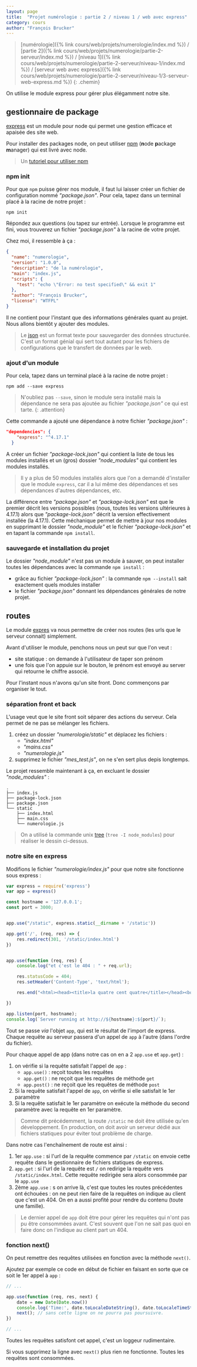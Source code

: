 ```yaml
---
layout: page
title:  "Projet numérologie : partie 2 / niveau 1 / web avec express"
category: cours
author: "François Brucker"
---
```


> [numérologie]({% link cours/web/projets/numerologie/index.md %}) / [partie 2]({% link cours/web/projets/numerologie/partie-2-serveur/index.md %}) / [niveau 1]({% link cours/web/projets/numerologie/partie-2-serveur/niveau-1/index.md %}) / [serveur web avec express]({% link cours/web/projets/numerologie/partie-2-serveur/niveau-1/3-serveur-web-express.md %})
{: .chemin}

On utilise le module express pour gérer plus élégamment notre site.

## gestionnaire de package

[express](https://expressjs.com/) est un module pour node qui permet une gestion efficace et apaisée des site web.

Pour installer des packages node, on peut utiliser [npm](https://www.npmjs.com/) (**n**ode **p**ackage **m**anager) qui est livré avec node.

> Un [tutoriel pour utiliser npm](https://www.digitalocean.com/community/tutorials/how-to-use-node-js-modules-with-npm-and-package-json-fr)

### npm init

Pour que `npm` puisse gérer nos module, il faut lui laisser créer un fichier de configuration nommé *"package.json"*. Pour cela, tapez dans un terminal placé à la racine de notre projet :

```shell
npm init
```

Répondez aux questions (ou tapez sur entrée). Lorsque le programme est fini, vous trouverez un fichier *"package.json"* à la racine de votre projet.

Chez moi, il ressemble à ça :

```json
{
  "name": "numerologie",
  "version": "1.0.0",
  "description": "de la numérologie",
  "main": "index.js",
  "scripts": {
    "test": "echo \"Error: no test specified\" && exit 1"
  },
  "author": "François Brucker",
  "license": "WTFPL"
}

```

Il ne contient pour l'instant que des informations générales quant au projet. Nous allons bientôt y ajouter des modules.

> Le [json](https://fr.wikipedia.org/wiki/JavaScript_Object_Notation) est un format texte pour sauvegarder des données structurée. C'est un format génial qui sert tout autant pour les fichiers de configurations que le transfert de données par le web.

### ajout d'un module

Pour cela, tapez dans un terminal placé à la racine de notre projet :

```shell
npm add --save express
```

> N'oubliez pas `--save`, sinon le module sera installé mais la dépendance ne sera pas ajoutée au fichier *"package.json"* ce qui est tarte.
{: .attention}

Cette commande a ajouté une dépendance à notre fichier *"package.json"* :

```json
"dependencies": {
    "express": "^4.17.1"
  }
```

A créer un fichier *"package-lock.json"* qui contient la liste de tous les modules installés et un (gros) dossier *"node_modules"* qui contient les modules installés.

> Il y a plus de 50 modules installés alors que l'on a demandé d'installer que le module `express`, car il a lui même des dépendances et ses dépendances d'autres dépendances, etc.

La différence entre *"package.json"* et *"package-lock.json"* est que le premier décrit les versions possibles (nous, toutes les versions ultérieures à 4.17.1) alors que *"package-lock.json"* décrit la version effectivement installée (la 4.17.1). Cette méchanique permet de mettre à jour nos modules en supprimant le dossier *"node_module"* et le fichier *"package-lock.json"* et en tapant la commande `npm install`.

### sauvegarde et installation du projet

Le dossier *"node_module"* n'est pas un module à sauver, on peut installer toutes les dépendances avec la commande `npm install` :

* grâce au fichier *"package-lock.json"* : la commande `npm --install` sait exactement quels modules installer
* le fichier *"package.json"* donnant les dépendances générales de notre projet.

## routes

Le module [expres](https://expressjs.com/) va nous permettre de créer nos routes (les urls que le serveur connait) simplement.

Avant d'utiliser le module, penchons nous un peut sur que l'on veut :

* site statique : on demande à l'utilisateur de taper son prénom
* une fois que l'on appuie sur le bouton, le prénom est envoyé au server qui retourne le chiffre associé.

Pour l'instant nous n'avons qu'un site front. Donc commençons par organiser le tout.

### séparation front et back

L'usage veut que le site front soit séparer des actions du serveur. Cela permet de ne pas se mélanger les fichiers.

1. créez un dossier *"numerologie/static"* et déplacez les fichiers :
   * *"index.html"*
   * *"mains.css"*
   * *"numerologie.js"*
2. supprimez le fichier *"mes_test.js"*, on ne s'en sert plus depis longtemps.

Le projet ressemble maintenant à ça, en excluant le dossier *"node_modules"* :

```text
.
├── index.js
├── package-lock.json
├── package.json
└── static
    ├── index.html
    ├── main.css
    └── numerologie.js
```

> On a utilisé la commande unix [tree](https://linux.die.net/man/1/tree) (`tree -I node_modules`) pour réaliser le dessin ci-dessus.

### notre site en express

Modifions le fichier *"numerologie/index.js"* pour que notre site fonctionne sous express :

```javascript
var express = require('express')
var app = express()

const hostname = '127.0.0.1';
const port = 3000;


app.use("/static", express.static(__dirname + '/static'))

app.get('/', (req, res) => {
    res.redirect(301, '/static/index.html')
})


app.use(function (req, res) {
    console.log("et c'est le 404 : " + req.url);

    res.statusCode = 404;
    res.setHeader('Content-Type', 'text/html');

    res.end("<html><head><title>la quatre cent quatre</title></head><body><h1>Et c'est la 404.</h1><img  src=\"https://www.leblogauto.com/wp-content/uploads/2020/04/Peugeot-404-1.jpg\" /></body></html>");

})

app.listen(port, hostname);
console.log(`Server running at http://${hostname}:${port}/`);
```

Tout se passe *via* l'objet `app`, qui est le résultat de l'import de express. Chaque requête au serveur passera d'un appel de `app` à l'autre (dans l'ordre du fichier).

Pour chaque appel de app (dans notre cas on en a 2 `app.use` et `app.get`) :

1. on vérifie si la requête satisfait l'appel de `app` :
   * `app.use()` : reçoit toutes les requêtes
   * `app.get()` : ne reçoit que les requêtes de méthode `get`
   * `app.post()` : ne reçoit que les requêtes de méthode `post`
2. Si la requête satisfait l'appel de `app`, on vérifie si elle satisfait le 1er paramètre
3. Si la requête satisfait le 1er paramètre on exécute la méthode du second paramètre avec la requête en 1er paramètre.

> Comme dit précédemment, la route `/static` ne doit être utilisée qu'en développement. En production, on doit avoir un serveur dédié aux fichiers statiques pour éviter tout problème de charge.

Dans notre cas l'enchaînement de route est ainsi :

1. 1er `app.use` : si l'url de la requête commence par `/static` on envoie cette requête dans le gestionnaire de fichiers statiques de express.
2. `app.get`  :  si l'url de la requête est `/` on redirige la requête vers `/static/index.html`. Cette requête redirigée sera alors consommée par le `app.use`
3. 2ème `app.use` : s on arrive là, c'est que toutes les routes précédentes ont échouées : on ne peut rien faire de la requêtes on indique au client que c'est un 404. On en a aussi profité pour rendre du contenu (toute une famille).

> Le dernier appel de `app` doit être pour gérer les requêtes qui n'ont pas pu être consommées avant. C'est souvent que l'on ne sait pas quoi en faire donc on l'indique au client part un 404.

### fonction next()

On peut remettre des requêtes utilisées en fonction avec la méthode `next()`.

Ajoutez par exemple ce code en début de fichier en faisant en sorte que ce soit le 1er appel à `app` :

```javascript
// ...

app.use(function (req, res, next) {
    date = new Date(Date.now())
    console.log('Time:', date.toLocaleDateString(), date.toLocaleTimeString(), "; url :", req.url);
    next(); // sans cette ligne on ne pourra pas poursuivre.
})

// ...
```

Toutes les requêtes satisfont cet appel, c'est un loggeur rudimentaire.

Si vous supprimez la ligne avec `next()` plus rien ne fonctionne. Toutes les requêtes sont consommées.
